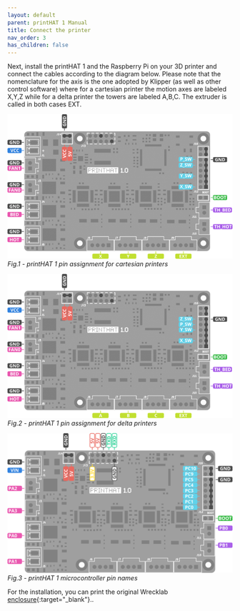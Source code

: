 ```yaml
---
layout: default
parent: printHAT 1 Manual
title: Connect the printer
nav_order: 3
has_children: false
---
```


Next, install the printHAT 1 and the Raspberry Pi on your 3D printer and connect the cables according to the diagram below. Please note that the nomenclature for the axis is the one adopted by Klipper (as well as other control software) where for a cartesian printer the motion axes are labeled X,Y,Z while for a delta printer the towers are labeled A,B,C. The extruder is called in both cases EXT.

![phat1_pinout_cartesian](../assets/img/phat1_pinout_cartesian.png)
*Fig.1 - printHAT 1 pin assignment for cartesian printers*

![phat1_pinout_delta](../assets/img/phat1_pinout_delta.png)
*Fig.2 - printHAT 1 pin assignment for delta printers*

![phat1_pinout_gpio](../assets/img/phat1_pinout_gpio.png)
*Fig.3 - printHAT 1 microcontroller pin names*


For the installation, you can print the original Wrecklab [enclosure](https://github.com/wreck-lab/wrecklabOS/tree/devel/printHAT%201/step/enclosures){:target="_blank"}..
